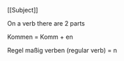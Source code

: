 [[Subject]]

On a verb there are 2 parts

Kommen = Komm + en

Regel maßig verben (regular verb) = n

